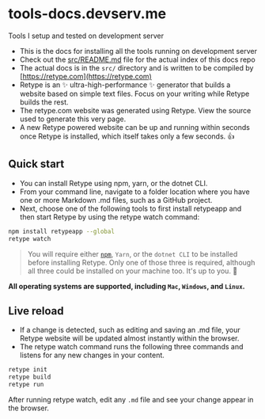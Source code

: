 # tools-docs.devserv.me
Tools I setup and tested on development server

- This is the docs for installing all the tools running on development server
- Check out the [src/README.md](src/README.md) file for the actual index of this docs repo
- The actual docs is in the `src/` directory and is written to be compiled by [https://retype.com](https://retype.com)
- Retype is an ✨ ultra-high-performance ✨ generator that builds a website based on simple text files. Focus on your writing while Retype builds the rest.
- The retype.com website was generated using Retype. View the source used to generate this very page.
- A new Retype powered website can be up and running within seconds once Retype is installed, which itself takes only a few seconds. 👍

## Quick start

- You can install Retype using npm, yarn, or the dotnet CLI.
- From your command line, navigate to a folder location where you have one or more Markdown .md files, such as a GitHub project.
- Next, choose one of the following tools to first install retypeapp and then start Retype by using the retype watch command:

```sh
npm install retypeapp --global
retype watch
```

> You will require either [`npm`](https://setup.docs.devserv.me/node/), `Yarn`, or the `dotnet CLI` to be installed before installing Retype. Only one of those three is required, although all three could be installed on your machine too. It's up to you. 🙌

__All operating systems are supported, including `Mac`, `Windows`, and `Linux`.__

## Live reload

- If a change is detected, such as editing and saving an .md file, your Retype website will be updated almost instantly within the browser.
- The retype watch command runs the following three commands and listens for any new changes in your content.

```sh
retype init
retype build
retype run
```

After running retype watch, edit any `.md` file and see your change appear in the browser.

